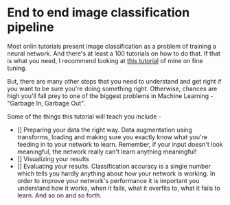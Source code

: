 # End to end image classification pipeline

Most onlin tutorials present image classification as a problem of training a neural network. And there's at least a 100 tutorials on how to do that. If that is what you need, I recommend looking at [this tutorial](https://github.com/Spandan-Madan/Pytorch_fine_tuning_Tutorial) of mine on fine tuning.

But, there are many other steps that you need to understand and get right if you want to be sure you're doing something right. Otherwise, chances are high you'll fall prey to one of the biggest problems in Machine Learning - "Garbage In, Garbage Out".

Some of the things this tutorial will teach you include - 

- [] Preparing your data the right way. Data augmentation using transforms, loading and making sure you exactly know what you're feeding in to your network to learn. Remember, if your input doesn't look meaningful, the network really can't learn anything meaningful!
- [] Visualizing your results
- [] Evaluating your results. Classification accuracy is a single number which tells you hardly anything about how your network is working. In order to improve your network's performance it is important you understand how it works, when it fails, what it overfits to, what it fails to learn. And so on and so forth.
